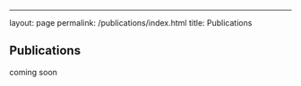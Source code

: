 ---
layout: page
permalink: /publications/index.html
title: Publications

## Publications

coming soon




